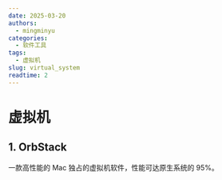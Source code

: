 ```yaml
---
date: 2025-03-20
authors:
  - mingminyu
categories:
  - 软件工具
tags:
  - 虚拟机
slug: virtual_system
readtime: 2
---
```


# 虚拟机

## 1. OrbStack

一款高性能的 Mac 独占的虚拟机软件，性能可达原生系统的 95%。


